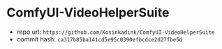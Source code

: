 # ComfyUI-VideoHelperSuite
- repo url: `https://github.com/Kosinkadink/ComfyUI-VideoHelperSuite`
- commit hash: `ca317b85ba141cd5e95c0390efbcdce2d27fbe5d`